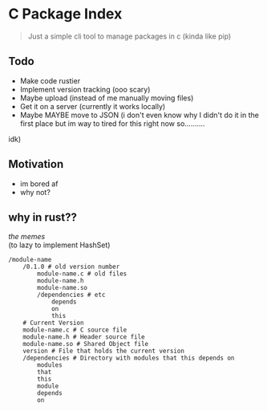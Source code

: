 # C Package Index

> Just a simple cli tool to manage packages in c
> (kinda like pip)

## Todo
- Make code rustier
- Implement version tracking (ooo scary)
- Maybe upload (instead of me manually moving files)
- Get it on a server (currently it works locally)
- Maybe MAYBE move to JSON (i don't even know why I didn't do it in the first place but im way to tired for this right now so..........







idk)

## Motivation
- im bored af
- why not?


## why in rust??
*the memes* <br>
(to lazy to implement HashSet) <br>

```
/module-name
    /0.1.0 # old version number
        module-name.c # old files
        module-name.h
        module-name.so
        /dependencies # etc
            depends
            on
            this
    # Current Version
    module-name.c # C source file
    module-name.h # Header source file
    module-name.so # Shared Object file
    version # File that holds the current version
    /dependencies # Directory with modules that this depends on
        modules
        that
        this
        module
        depends
        on
```
    